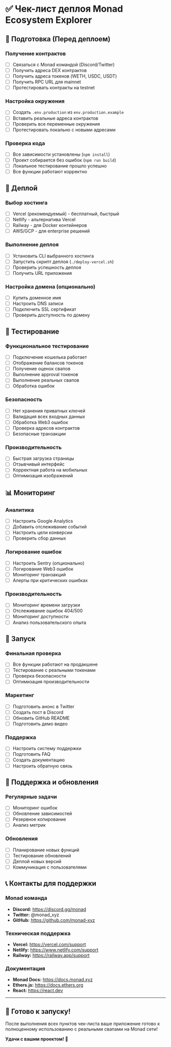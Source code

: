 # ✅ Чек-лист деплоя Monad Ecosystem Explorer

## 🔧 Подготовка (Перед деплоем)

### Получение контрактов
- [ ] Связаться с Monad командой (Discord/Twitter)
- [ ] Получить адреса DEX контрактов
- [ ] Получить адреса токенов (WETH, USDC, USDT)
- [ ] Получить RPC URL для mainnet
- [ ] Протестировать контракты на testnet

### Настройка окружения
- [ ] Создать `.env.production` из `env.production.example`
- [ ] Вставить реальные адреса контрактов
- [ ] Проверить все переменные окружения
- [ ] Протестировать локально с новыми адресами

### Проверка кода
- [ ] Все зависимости установлены (`npm install`)
- [ ] Проект собирается без ошибок (`npm run build`)
- [ ] Локальное тестирование прошло успешно
- [ ] Все функции работают корректно

## 🚀 Деплой

### Выбор хостинга
- [ ] Vercel (рекомендуемый) - бесплатный, быстрый
- [ ] Netlify - альтернатива Vercel
- [ ] Railway - для Docker контейнеров
- [ ] AWS/GCP - для enterprise решений

### Выполнение деплоя
- [ ] Установить CLI выбранного хостинга
- [ ] Запустить скрипт деплоя (`./deploy-vercel.sh`)
- [ ] Проверить успешность деплоя
- [ ] Получить URL приложения

### Настройка домена (опционально)
- [ ] Купить доменное имя
- [ ] Настроить DNS записи
- [ ] Подключить SSL сертификат
- [ ] Проверить доступность по домену

## 🧪 Тестирование

### Функциональное тестирование
- [ ] Подключение кошелька работает
- [ ] Отображение балансов токенов
- [ ] Получение оценок свапов
- [ ] Выполнение approval токенов
- [ ] Выполнение реальных свапов
- [ ] Обработка ошибок

### Безопасность
- [ ] Нет хранения приватных ключей
- [ ] Валидация всех входных данных
- [ ] Обработка Web3 ошибок
- [ ] Проверка адресов контрактов
- [ ] Безопасные транзакции

### Производительность
- [ ] Быстрая загрузка страницы
- [ ] Отзывчивый интерфейс
- [ ] Корректная работа на мобильных
- [ ] Оптимизация изображений

## 📊 Мониторинг

### Аналитика
- [ ] Настроить Google Analytics
- [ ] Добавить отслеживание событий
- [ ] Настроить цели конверсии
- [ ] Проверить сбор данных

### Логирование ошибок
- [ ] Настроить Sentry (опционально)
- [ ] Логирование Web3 ошибок
- [ ] Мониторинг транзакций
- [ ] Алерты при критических ошибках

### Производительность
- [ ] Мониторинг времени загрузки
- [ ] Отслеживание ошибок 404/500
- [ ] Мониторинг доступности
- [ ] Анализ пользовательского опыта

## 🎯 Запуск

### Финальная проверка
- [ ] Все функции работают на продакшене
- [ ] Тестирование с реальными токенами
- [ ] Проверка безопасности
- [ ] Оптимизация производительности

### Маркетинг
- [ ] Подготовить анонс в Twitter
- [ ] Создать пост в Discord
- [ ] Обновить GitHub README
- [ ] Подготовить демо видео

### Поддержка
- [ ] Настроить систему поддержки
- [ ] Подготовить FAQ
- [ ] Создать документацию
- [ ] Настроить обратную связь

## 🔄 Поддержка и обновления

### Регулярные задачи
- [ ] Мониторинг ошибок
- [ ] Обновление зависимостей
- [ ] Резервное копирование
- [ ] Анализ метрик

### Обновления
- [ ] Планирование новых функций
- [ ] Тестирование обновлений
- [ ] Деплой новых версий
- [ ] Коммуникация с пользователями

## 📞 Контакты для поддержки

### Monad команда
- **Discord:** https://discord.gg/monad
- **Twitter:** @monad_xyz
- **GitHub:** https://github.com/monad-xyz

### Техническая поддержка
- **Vercel:** https://vercel.com/support
- **Netlify:** https://www.netlify.com/support
- **Railway:** https://railway.app/support

### Документация
- **Monad Docs:** https://docs.monad.xyz
- **Ethers.js:** https://docs.ethers.org
- **React:** https://react.dev

---

## 🎉 Готово к запуску!

После выполнения всех пунктов чек-листа ваше приложение готово к полноценному использованию с реальными свапами на Monad сети!

**Удачи с вашим проектом! 🚀** 